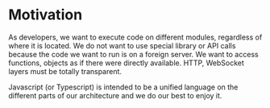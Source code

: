 # Motivation

As developers, we want to execute code on different modules, regardless of where it is located. We do not want to use special library or API calls because the code we want to run is on a foreign server. We want to access functions, objects as if there were directly available. HTTP, WebSocket layers must be totally transparent.

Javascript \(or Typescript\) is intended to be a unified language on the different parts of our architecture and we do our best to enjoy it.

